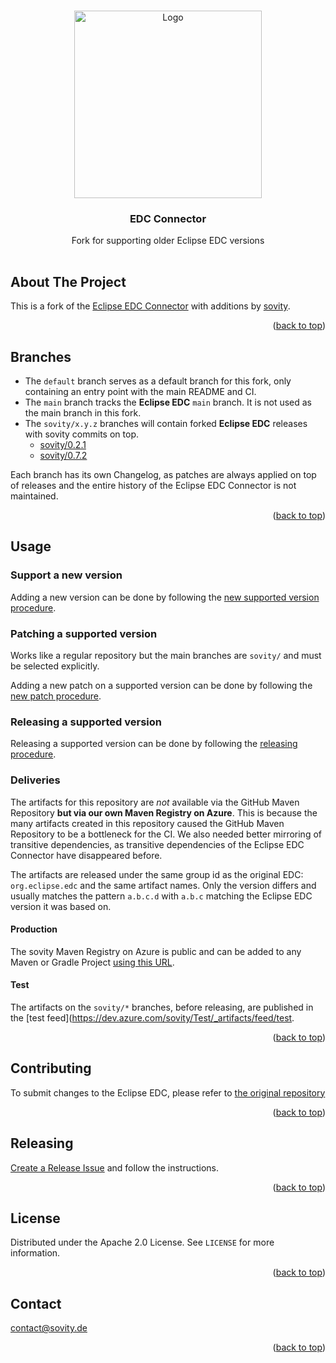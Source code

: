 <!-- Improved compatibility of back to top link: See: https://github.com/othneildrew/Best-README-Template/pull/73 -->

<a name="readme-top"></a>

<!-- PROJECT LOGO -->
<br />
<div align="center">
<a href="https://github.com/sovity/core-edc">
<img src="https://raw.githubusercontent.com/sovity/edc-ui/main/src/assets/images/sovity_logo.svg" alt="Logo" width="300">
</a>

<h3 align="center">EDC Connector</h3>
<p align="center" style="padding-bottom:16px">
Fork for supporting older Eclipse EDC versions
</p>
</div>

## About The Project

This is a fork of the [Eclipse EDC Connector](https://github.com/eclipse-edc/Connector) with additions by [sovity](https://sovity.de/).

<p align="right">(<a href="#readme-top">back to top</a>)</p>

## Branches

- The `default` branch serves as a default branch for this fork, only containing an entry point with the main README and CI.
- The `main` branch tracks the **Eclipse EDC** `main` branch. It is not used as the main branch in this fork.
- The `sovity/x.y.z` branches will contain forked **Eclipse EDC** releases with sovity commits on top.
    - [sovity/0.2.1](https://github.com/sovity/core-edc/blob/sovity/0.2.1/CHANGELOG.md)
    - [sovity/0.7.2](https://github.com/sovity/core-edc/blob/sovity/0.7.2/CHANGELOG.md)

Each branch has its own Changelog, as patches are always applied on top of releases and the entire history of the Eclipse EDC Connector is not maintained.

<p align="right">(<a href="#readme-top">back to top</a>)</p>

## Usage

### Support a new version

Adding a new version can be done by following the [new supported version procedure](https://github.com/sovity/core-edc/issues/new?template=new-supported-version.md).

### Patching a supported version

Works like a regular repository but the main branches are `sovity/` and must be selected explicitly.

Adding a new patch on a supported version can be done by following the [new patch procedure](https://github.com/sovity/core-edc/issues/new?template=new-patch.md).

### Releasing a supported version

Releasing a supported version can be done by following the [releasing procedure](https://github.com/sovity/core-edc/issues/new?template=release.md).

### Deliveries

The artifacts for this repository are *not* available via the GitHub Maven Repository **but via our own Maven Registry on Azure**. This is because the many artifacts created in this repository caused the GitHub Maven Repository to be a bottleneck for the CI. We also needed better mirroring of transitive dependencies, as transitive dependencies of the Eclipse EDC Connector have disappeared before.

The artifacts are released under the same group id as the original EDC: `org.eclipse.edc` and the same artifact names. Only the version differs and usually matches the pattern `a.b.c.d` with `a.b.c` matching the Eclipse EDC version it was based on.

#### Production

The sovity Maven Registry on Azure is public and can be added to any Maven or Gradle Project [using this URL](https://pkgs.dev.azure.com/sovity/41799556-91c8-4df6-8ddb-4471d6f15953/_packaging/core-edc/maven/v1).

#### Test

The artifacts on the `sovity/*` branches, before releasing, are published in the [test feed](https://dev.azure.com/sovity/Test/_artifacts/feed/test.


<p align="right">(<a href="#readme-top">back to top</a>)</p>


## Contributing

To submit changes to the Eclipse EDC, please refer to [the original repository](https://github.com/eclipse-edc/Connector)

<p align="right">(<a href="#readme-top">back to top</a>)</p>

## Releasing

[Create a Release Issue](https://github.com/sovity/core-edc/issues/new?assignees=&labels=task%2Frelease%2Cscope%2Fcore&projects=&template=release.md&title=Release+X.Y.Z.W) and follow the instructions.

<p align="right">(<a href="#readme-top">back to top</a>)</p>

## License

Distributed under the Apache 2.0 License. See `LICENSE` for more information.

<p align="right">(<a href="#readme-top">back to top</a>)</p>

## Contact

contact@sovity.de

<p align="right">(<a href="#readme-top">back to top</a>)</p>

